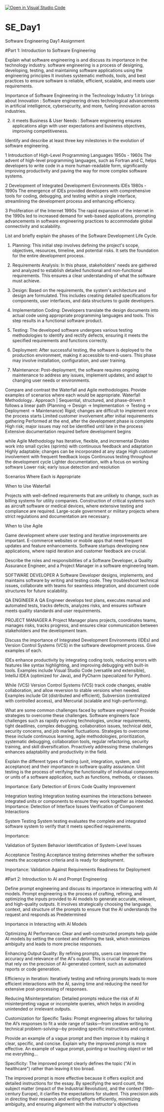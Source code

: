 [![Open in Visual Studio Code](https://classroom.github.com/assets/open-in-vscode-2e0aaae1b6195c2367325f4f02e2d04e9abb55f0b24a779b69b11b9e10269abc.svg)](https://classroom.github.com/online_ide?assignment_repo_id=18471838&assignment_repo_type=AssignmentRepo)
# SE_Day1
Software Engineering Day1 Assignment

#Part 1: Introduction to Software Engineering

Explain what software engineering is and discuss its importance in the technology industry.
software engineering is a process of designing, developing, testing, and maintaining software applications using the engineering principles It involves systematic methods, tools, and best practices to ensure software is reliable, efficient, scalable, and meets user requirements.

Importance of Software Engineering in the Technology Industry
1.it brings about Innovation : Software engineering drives technological advancements in artificial intelligence, cybersecurity, and more, fueling innovation across industries.

2. it meets Business & User Needs : Software engineering ensures applications align with user expectations and business objectives, improving competitiveness.

Identify and describe at least three key milestones in the evolution of software engineering.

1 Introduction of High-Level Programming Languages 1950s - 1960s The advent of high-level programming languages, such as Fortran and C, helps developers to write code in a more human-readable form, significantly improving productivity and paving the way for more complex software systems.

2 Development of Integrated Development Environments IDEs 1980s - 1990s The emergence of IDEs provided developers with comprehensive tools for coding, debugging, and testing within a single interface, streamlining the development process and enhancing efficiency. 

3 Proliferation of the Internet 1990s The rapid expansion of the internet in the 1990s led to increased demand for web-based applications, prompting advancements in software engineering practices to accommodate global connectivity and scalability. 

List and briefly explain the phases of the Software Development Life Cycle.

1. Planning: This initial step involves defining the project's scope, objectives, resources, timeline, and potential risks. It sets the foundation for the entire development process. 

2. Requirements Analysis: In this phase, stakeholders' needs are gathered and analyzed to establish detailed functional and non-functional requirements. This ensures a clear understanding of what the software must achieve. 

3. Design: Based on the requirements, the system's architecture and design are formulated. This includes creating detailed specifications for components, user interfaces, and data structures to guide developers. 

4. Implementation Coding: Developers translate the design documents into actual code using appropriate programming languages and tools. This step results in a functional software product.

5. Testing: The developed software undergoes various testing methodologies to identify and rectify defects, ensuring it meets the specified requirements and functions correctly. 

6. Deployment: After successful testing, the software is deployed to the production environment, making it accessible to end-users. This phase may involve installation, configuration, and user training. 

7. Maintenance: Post-deployment, the software requires ongoing maintenance to address any issues, implement updates, and adapt to changing user needs or environments.

Compare and contrast the Waterfall and Agile methodologies. Provide examples of scenarios where each would be appropriate.
Waterfall Methodology..
Approach | Sequential, structured, and phase-driven
it follows a linear path (Planning → Design → Implementation → Testing → Deployment → Maintenance)
Rigid; changes are difficult to implement once the process starts
Limited customer involvement after initial requirements gathering
Performed at the end, after the development phase is complete
High risk; major issues may not be identified until late in the process
Extensive documentation required before development begins

while Agile Methodology
has Iterative, flexible, and incremental
Divides work into small cycles (sprints) with continuous feedback and adaptation
Highly adaptable; changes can be incorporated at any stage
High customer involvement with frequent feedback loops
Continuous testing throughout the development cycle
Lighter documentation, with a focus on working software
Lower risk; early issue detection and resolution

Scenarios Where Each is Appropriate

When to Use Waterfall

Projects with well-defined requirements that are unlikely to change, such as billing systems for utility companies.
Construction of critical systems such as aircraft software or medical devices, where extensive testing and compliance are required.
Large-scale government or military projects where strict regulations and documentation are necessary.

When to Use Agile

Game development where user testing and iterative improvements are important.
E-commerce websites or mobile apps that need frequent updates and feature enhancements.
Software startups developing new applications, where rapid iteration and customer feedback are crucial.


Describe the roles and responsibilities of a Software Developer, a Quality Assurance Engineer, and a Project Manager in a software engineering team.

SOFTWARE DEVELOPER 
A Software Developer designs, implements, and maintains software by writing and testing code. They troubleshoot technical issues, collaborate with teams for seamless integration, and document code structures for future scalability.

QA ENGINEER 
A QA Engineer develops test plans, executes manual and automated tests, tracks defects, analyzes risks, and ensures software meets quality standards and user requirements.

PROJECT MANAGER 
A Project Manager plans projects, coordinates teams, manages risks, tracks progress, and ensures clear communication between stakeholders and the development team.


Discuss the importance of Integrated Development Environments (IDEs) and Version Control Systems (VCS) in the software development process. Give examples of each.

IDEs enhance productivity by integrating coding tools, reducing errors with features like syntax highlighting, and improving debugging with built-in tools. 
Examples include Visual Studio Code (versatile and extensible), IntelliJ IDEA (optimized for Java), and PyCharm (specialized for Python).

While (VCS)
Version Control Systems (VCS) track code changes, enable collaboration, and allow reversion to stable versions when needed.
Examples include Git (distributed and efficient), Subversion (centralized with controlled access), and Mercurial (scalable and high-performing).


What are some common challenges faced by software engineers? Provide strategies to overcome these challenges.
Software engineers face challenges such as rapidly evolving technologies, unclear requirements, tight deadlines, complex debugging, collaboration issues, technical debt, security concerns, and job market fluctuations. Strategies to overcome these include continuous learning, agile methodologies, prioritization, systematic debugging, collaboration tools, regular refactoring, security training, and skill diversification. Proactively addressing these challenges enhances adaptability and productivity in the field.


Explain the different types of testing (unit, integration, system, and acceptance) and their importance in software quality assurance.
Unit testing is the process of verifying the functionality of individual components or units of a software application, such as functions, methods, or classes. 

Importance:
Early Detection of Errors 
Code Quality Improvement 

Integration testing
Integration testing examines the interactions between integrated units or components to ensure they work together as intended. 
Importance:
Detection of Interface Issues
Verification of Component Interactions

System Testing
System testing evaluates the complete and integrated software system to verify that it meets specified requirements.

Importance:

Validation of System Behavior
Identification of System-Level Issues

Acceptance Testing
Acceptance testing determines whether the software meets the acceptance criteria and is ready for deployment. 

Importance:
Validation Against Requirements
Readiness for Deployment

#Part 2: Introduction to AI and Prompt Engineering


Define prompt engineering and discuss its importance in interacting with AI models.
Prompt engineering is the process of crafting, refining, and optimizing the inputs provided to AI models to generate accurate, relevant, and high-quality outputs. It involves strategically choosing the language, context, and structure of the prompts to ensure that the AI understands the request and responds as Predetermined

Importance in Interacting with AI Models

Optimizing AI Performance:
Clear and well-constructed prompts help guide AI models by setting the context and defining the task, which minimizes ambiguity and leads to more precise responses.

Enhancing Output Quality:
By refining prompts, users can improve the accuracy and relevance of the AI's output. This is crucial for applications that rely on the precision of AI-generated content, such as automated reports or code generation.

Efficiency in Iteration:
Iteratively testing and refining prompts leads to more efficient interactions with the AI, saving time and reducing the need for extensive post-processing of responses.

Reducing Misinterpretation:
Detailed prompts reduce the risk of AI misinterpreting vague or incomplete queries, which helps in avoiding unintended or irrelevant outputs.

Customization for Specific Tasks:
Prompt engineering allows for tailoring the AI’s responses to fit a wide range of tasks—from creative writing to technical problem-solving—by providing specific instructions and context.


Provide an example of a vague prompt and then improve it by making it clear, specific, and concise. Explain why the improved prompt is more effective.
An example of vague prompt, 
pointing or touching object
or tell me everything...

Specificity:
The improved prompt clearly defines the topic ("AI in healthcare") rather than leaving it too broad.


The improved prompt is more effective because it offers explicit and detailed instructions for the essay. By specifying the word count, the subject matter (impact of the Industrial Revolution), and the context (19th-century Europe), it clarifies the expectations for student. This precision aids in directing their research and writing efforts efficiently, minimizing ambiguity, and ensuring alignment with the instructor's objectives
